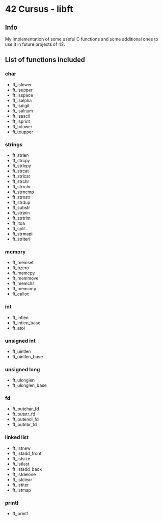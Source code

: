 # 42 Cursus - libft

## Info

My implementation of some useful C functions and some additional ones to use it in future projects of 42.

## List of functions included

### char
- ft_islower
- ft_isupper
- ft_isspace
- ft_isalpha
- ft_isdigit
- ft_isalnum
- ft_isascii
- ft_isprint
- ft_tolower
- ft_toupper

### strings
- ft_strlen
- ft_strcpy
- ft_strlcpy
- ft_strcat
- ft_strlcat
- ft_strchr
- ft_strrchr
- ft_strncmp
- ft_strnstr
- ft_strdup
- ft_substr
- ft_strjoin
- ft_strtrim
- ft_itoa
- ft_split
- ft_strmapi
- ft_striteri

### memory
- ft_memset
- ft_bzero
- ft_memcpy
- ft_memmove
- ft_memchr
- ft_memcmp
- ft_calloc

### int
- ft_intlen
- ft_intlen_base
- ft_atoi

### unsigned int
- ft_uintlen
- ft_uintlen_base

### unsigned long
- ft_ulonglen
- ft_ulonglen_base

### fd
- ft_putchar_fd
- ft_putstr_fd
- ft_putendl_fd
- ft_putnbr_fd

### linked list
- ft_lstnew
- ft_lstadd_front
- ft_lstsize
- ft_lstlast
- ft_lstadd_back
- ft_lstdelone
- ft_lstclear
- ft_lstiter
- ft_lstmap

### printf
- ft_printf
